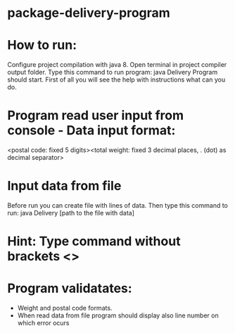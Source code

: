 # package-delivery-program

# How to run: 
Configure project compilation with java 8.
Open terminal in project compiler output folder. 
Type this command to run program:
java Delivery
Program should start. First of all you will see the help with instructions what can you do.

# Program read user input from console - Data input format:
<postal code: fixed 5 digits><space><total weight: fixed 3 decimal places, . (dot) as decimal separator>

# Input data from file
Before run you can create file with lines of data. 
Then type this command to run:
java Delivery [path to the file with data]

# Hint: Type command without brackets <>
  
# Program validatates:
- Weight and postal code formats. 
- When read data from file program should display also line number on which error ocurs
